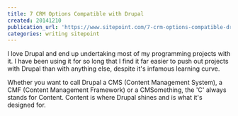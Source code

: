 ```yaml
---
title: 7 CRM Options Compatible with Drupal
created: 20141210
publication_url: 'https://www.sitepoint.com/7-crm-options-compatible-drupal/'
categories: writing sitepoint
---
```


I love Drupal and end up undertaking most of my programming projects with it. I have been using it for so long that I find it far easier to push out projects with Drupal than with anything else, despite it's infamous learning curve.

Whether you want to call Drupal a CMS (Content Management System), a CMF (Content Management Framework) or a CMSomething, the 'C' always stands for Content. Content is where Drupal shines and is what it's designed for.
